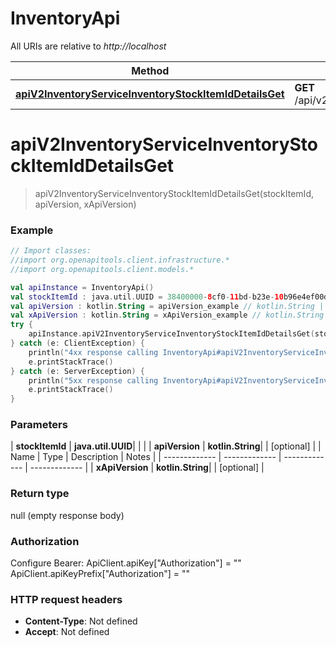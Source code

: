 # InventoryApi

All URIs are relative to *http://localhost*

| Method | HTTP request | Description |
| ------------- | ------------- | ------------- |
| [**apiV2InventoryServiceInventoryStockItemIdDetailsGet**](InventoryApi.md#apiV2InventoryServiceInventoryStockItemIdDetailsGet) | **GET** /api/v2/InventoryService/Inventory/{stockItemId}/Details |  |


<a id="apiV2InventoryServiceInventoryStockItemIdDetailsGet"></a>
# **apiV2InventoryServiceInventoryStockItemIdDetailsGet**
> apiV2InventoryServiceInventoryStockItemIdDetailsGet(stockItemId, apiVersion, xApiVersion)



### Example
```kotlin
// Import classes:
//import org.openapitools.client.infrastructure.*
//import org.openapitools.client.models.*

val apiInstance = InventoryApi()
val stockItemId : java.util.UUID = 38400000-8cf0-11bd-b23e-10b96e4ef00d // java.util.UUID | 
val apiVersion : kotlin.String = apiVersion_example // kotlin.String | 
val xApiVersion : kotlin.String = xApiVersion_example // kotlin.String | 
try {
    apiInstance.apiV2InventoryServiceInventoryStockItemIdDetailsGet(stockItemId, apiVersion, xApiVersion)
} catch (e: ClientException) {
    println("4xx response calling InventoryApi#apiV2InventoryServiceInventoryStockItemIdDetailsGet")
    e.printStackTrace()
} catch (e: ServerException) {
    println("5xx response calling InventoryApi#apiV2InventoryServiceInventoryStockItemIdDetailsGet")
    e.printStackTrace()
}
```

### Parameters
| **stockItemId** | **java.util.UUID**|  | |
| **apiVersion** | **kotlin.String**|  | [optional] |
| Name | Type | Description  | Notes |
| ------------- | ------------- | ------------- | ------------- |
| **xApiVersion** | **kotlin.String**|  | [optional] |

### Return type

null (empty response body)

### Authorization


Configure Bearer:
    ApiClient.apiKey["Authorization"] = ""
    ApiClient.apiKeyPrefix["Authorization"] = ""

### HTTP request headers

 - **Content-Type**: Not defined
 - **Accept**: Not defined

